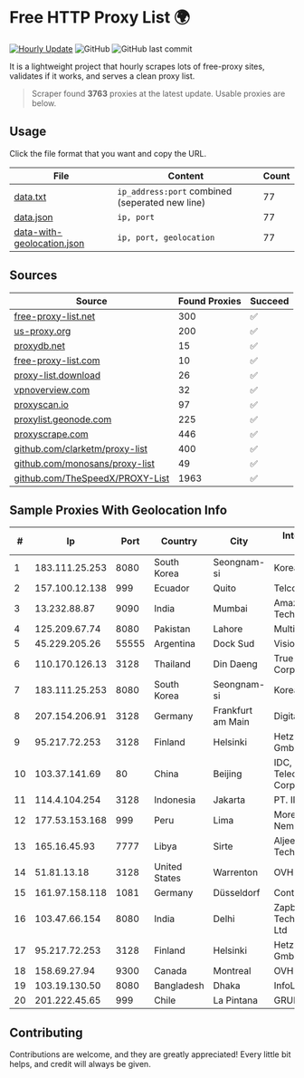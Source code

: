 
# Free HTTP Proxy List 🌍

[![Hourly Update](https://github.com/mertguvencli/http-proxy-list/actions/workflows/main.yml/badge.svg?branch=main)](https://github.com/mertguvencli/http-proxy-list/actions/workflows/main.yml)
![GitHub](https://img.shields.io/github/license/mertguvencli/http-proxy-list)
![GitHub last commit](https://img.shields.io/github/last-commit/mertguvencli/http-proxy-list)

It is a lightweight project that hourly scrapes lots of free-proxy sites, validates if it works, and serves a clean proxy list.


> Scraper found **3763** proxies at the latest update. Usable proxies are below.

## Usage

Click the file format that you want and copy the URL.


|File|Content|Count|
|----|-------|-----|
|[data.txt](https://raw.githubusercontent.com/mertguvencli/http-proxy-list/main/proxy-list/data.txt)|`ip_address:port` combined (seperated new line)|77|
|[data.json](https://raw.githubusercontent.com/mertguvencli/http-proxy-list/main/proxy-list/data.json)|`ip, port`|77|
|[data-with-geolocation.json](https://raw.githubusercontent.com/mertguvencli/http-proxy-list/main/proxy-list/data-with-geolocation.json)|`ip, port, geolocation`|77|

## Sources

|Source|Found Proxies|Succeed|
|------|-------------|-------|
|[free-proxy-list.net](https://free-proxy-list.net)|300|✅|
|[us-proxy.org](https://www.us-proxy.org)|200|✅|
|[proxydb.net](http://proxydb.net)|15|✅|
|[free-proxy-list.com](https://free-proxy-list.com/?page=&port=&type%5B%5D=http&type%5B%5D=https&up_time=0&search=Search)|10|✅|
|[proxy-list.download](https://www.proxy-list.download/HTTP)|26|✅|
|[vpnoverview.com](https://vpnoverview.com/privacy/anonymous-browsing/free-proxy-servers)|32|✅|
|[proxyscan.io](https://www.proxyscan.io)|97|✅|
|[proxylist.geonode.com](https://proxylist.geonode.com/api/proxy-list?limit=300&page=1&sort_by=lastChecked&sort_type=desc&protocols=http,https)|225|✅|
|[proxyscrape.com](https://api.proxyscrape.com/v2/?request=displayproxies&protocol=http&timeout=10000&country=all&ssl=all&anonymity=all)|446|✅|
|[github.com/clarketm/proxy-list](https://raw.githubusercontent.com/clarketm/proxy-list/master/proxy-list-raw.txt)|400|✅|
|[github.com/monosans/proxy-list](https://raw.githubusercontent.com/monosans/proxy-list/main/proxies/http.txt)|49|✅|
|[github.com/TheSpeedX/PROXY-List](https://raw.githubusercontent.com/TheSpeedX/PROXY-List/master/http.txt)|1963|✅|


## Sample Proxies With Geolocation Info

|#|Ip|Port|Country|City|Internet Service Provider|
|-|--|----|-------|----|-------------------------|
|1|183.111.25.253|8080|South Korea|Seongnam-si|Korea Telecom|
|2|157.100.12.138|999|Ecuador|Quito|Telconet S.A|
|3|13.232.88.87|9090|India|Mumbai|Amazon Technologies Inc.|
|4|125.209.67.74|8080|Pakistan|Lahore|Multinet 125-67/24|
|5|45.229.205.26|55555|Argentina|Dock Sud|Visio RED SRL|
|6|110.170.126.13|3128|Thailand|Din Daeng|True Internet Corporation CO. Ltd.|
|7|183.111.25.253|8080|South Korea|Seongnam-si|Korea Telecom|
|8|207.154.206.91|3128|Germany|Frankfurt am Main|DigitalOcean, LLC|
|9|95.217.72.253|3128|Finland|Helsinki|Hetzner Online GmbH|
|10|103.37.141.69|80|China|Beijing|IDC, China Telecommunications Corporation|
|11|114.4.104.254|3128|Indonesia|Jakarta|PT. INDOSAT Tbk|
|12|177.53.153.168|999|Peru|Lima|Moreno Yanoc Nemias Bernardo|
|13|165.16.45.93|7777|Libya|Sirte|Aljeel Aljadeed For Technology|
|14|51.81.13.18|3128|United States|Warrenton|OVH US LLC|
|15|161.97.158.118|1081|Germany|Düsseldorf|Contabo GmbH|
|16|103.47.66.154|8080|India|Delhi|Zapbytes Technologies Pvt. Ltd|
|17|95.217.72.253|3128|Finland|Helsinki|Hetzner Online GmbH|
|18|158.69.27.94|9300|Canada|Montreal|OVH SAS|
|19|103.19.130.50|8080|Bangladesh|Dhaka|InfoLink|
|20|201.222.45.65|999|Chile|La Pintana|GRUPO ULLOA SpA|



## Contributing

Contributions are welcome, and they are greatly appreciated! Every
little bit helps, and credit will always be given.

